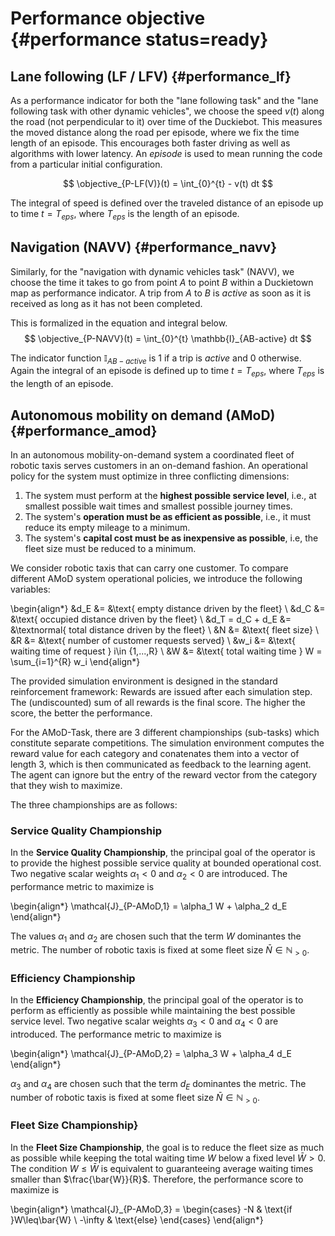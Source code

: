 # Performance objective {#performance status=ready}
 
## Lane following (LF / LFV) {#performance_lf}
As a performance indicator for both the "lane following task" and the "lane following task with other dynamic vehicles", we choose the speed $v(t)$ along the road (not perpendicular to it) over time of the Duckiebot. This measures the moved distance along the road per episode, where we fix the time length of an episode. This encourages both faster driving as well as algorithms with lower latency. An *episode* is used to mean running the code from a particular initial configuration.


$$
\objective_{P-LF(V)}(t) = \int_{0}^{t} - v(t) dt
$$

The integral of speed is defined over the traveled distance of an episode up to time $t=T_{eps}$, where $T_{eps}$ is the length of an episode.

## Navigation (NAVV) {#performance_navv}
Similarly, for the "navigation with dynamic vehicles task" (NAVV), we choose the time it takes to go from point $A$ to point $B$ within a Duckietown map as performance indicator. A trip from $A$ to $B$ is *active* as soon as it is received as long as it has not been completed.


This is formalized in the equation and integral below.
$$
\objective_{P-NAVV}(t)  =  \int_{0}^{t}  \mathbb{I}_{AB-active} dt
$$

The indicator function $\mathbb{I}_{AB-active}$ is $1$ if a trip is *active* and $0$ otherwise. Again the integral of an episode is defined up to time $t=T_{eps}$, where $T_{eps}$ is the length of an episode.

<!-- ## Fleet management (FM) {#performance_fm}

As performance objective on task FM, we calculate the sum of trip times to go from $A_{i}$ to $B_{i}$. This generalizes the objective from task NAVV to multiple trips. The difference to task NAVV is that now multiple trips $(A_{i},B_{i})$ may be active at the same time. A trip is *active* as soon as it is requested and as long as it has not been completed. Likewise, multiple Duckiebots are now available to service the additional requests. To reliably evaluate the metric, multiple pairs of points A, B will be sampled at different time points within an episode.

$$
\objective_{P-FM}(t) =  \sum_i \int_{0}^{t} \mathbb{I}_{i-active} dt
$$

The indicator function $\mathbb{I}_{i-active}$ is $1$ if a trip is \emph{active} and $0$ otherwise. Again the integral of an episode is defined up to time $t=T_{eps}$, where $T_{eps}$ is the length of an episode. -->


## Autonomous mobility on demand (AMoD) {#performance_amod}


In an autonomous mobility-on-demand system a coordinated fleet of robotic taxis serves customers in an on-demand fashion. An operational policy for the system must optimize in three conflicting dimensions:



1. The system must perform at the **highest possible service level**, i.e., at smallest possible wait times and smallest possible journey times.
2. The system's **operation must be as efficient as possible**, i.e., it must reduce its empty mileage to a minimum.
3. The system's **capital cost must be as inexpensive as possible**, i.e, the fleet size must be reduced to a minimum.

We consider robotic taxis that can carry one customer. To compare different AMoD system operational policies, we introduce the following variables:

\begin{align*}
&d_E &= &\text{ empty distance driven by the fleet} \\
&d_C &= &\text{ occupied distance driven by the fleet} \\
&d_T = d_C + d_E &= &\textnormal{ total distance driven by the fleet} \\
&N &= &\text{ fleet size} \\
&R &= &\text{ number of customer requests served} \\
&w_i &= &\text{ waiting time of request } i\in \{1,...,R\} \\
&W &= &\text{ total waiting time } W = \sum_{i=1}^{R} w_i 
\end{align*}


The provided simulation environment is designed in the standard reinforcement framework: Rewards are issued after each simulation step. The (undiscounted) sum of all rewards is the final score. The higher the score, the better the performance.

For the AMoD-Task, there are 3 different championships (sub-tasks) which constitute separate competitions. The simulation environment computes the reward value for each category and conatenates them into a vector of length 3, which is then communicated as feedback to the learning agent. The agent can ignore but the entry of the reward vector from the category that they wish to maximize.

The three championships are as follows:

### Service Quality Championship

In the **Service Quality Championship**, the principal goal of the operator is to provide the highest possible service quality at bounded operational cost. Two negative scalar weights $\alpha_1<0$ and $\alpha_2<0$ are introduced. The performance metric to maximize is

\begin{align*}
\mathcal{J}_{P-AMoD,1} = \alpha_1 W + \alpha_2 d_E
\end{align*}

The values $\alpha_1$ and $\alpha_2$ are chosen such that the term $W$ dominantes the metric. The number of robotic taxis is fixed at some fleet size $\bar{N} \in \mathbb{N}_{>0}$.




### Efficiency Championship

In the **Efficiency Championship**, the principal goal of the operator is to perform as efficiently as possible while maintaining the best possible service level. Two negative scalar weights $\alpha_3<0$ and $\alpha_4<0$ are introduced. The performance metric to maximize is

\begin{align*}
\mathcal{J}_{P-AMoD,2} = \alpha_3 W + \alpha_4 d_E
\end{align*}

$\alpha_3$ and $\alpha_4$ are chosen such that the term $d_E$ dominantes the metric. The number of robotic taxis is fixed at some fleet size $\bar{N} \in \mathbb{N}_{>0}$.



### Fleet Size Championship}


In the **Fleet Size Championship**, the goal is to reduce the fleet size as much as possible while keeping the total waiting time $W$ below a fixed level $\bar{W}>0$. The condition $W\leq\bar{W}$ is equivalent to guaranteeing average waiting times smaller than $\frac{\bar{W}}{R}$. Therefore, the performance score to maximize is

\begin{align*}
\mathcal{J}_{P-AMoD,3} =
\begin{cases} -N & \text{if }W\leq\bar{W} \\
-\infty & \text{else}
\end{cases}
\end{align*}
